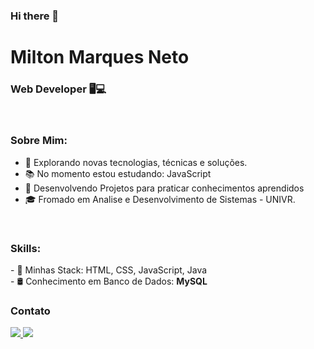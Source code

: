 ### Hi there 👋

# Milton Marques Neto
### Web Developer 🖥💻

<br>

### Sobre Mim:

<p align="left" margin-left="10px"> 

- 🌱 Explorando novas tecnologias, técnicas e soluções.
- 📚 No momento estou estudando: JavaScript
- 📘 Desenvolvendo Projetos para praticar conhecimentos aprendidos
- 🎓 Fromado em Analise e Desenvolvimento de Sistemas - UNIVR.


<br>

### Skills:

<p align="left" margin-left="10px">
- 🧩 Minhas Stack: HTML, CSS, JavaScript, Java <br>
- 🛢 Conhecimento em Banco de Dados: <strong>MySQL</strong>
</p>

### Contato

<p align="left" margin-left="10px">
  <a href="markes_1000ton@hotmail.com">
    <img src="https://img.shields.io/badge/markes_1000ton@hotmail.com-6633cc?style=flat-square&amp;logo=Gmail&amp;logoColor=white&amp;link=mailto:markes_1000ton@hotmail.com" style="max-width:100%;">
  </a>
  <a href="https://www.linkedin.com/in/milton-marques-neto-a303a222a" rel="nofollow">
    <img src="https://img.shields.io/badge/-Milton%20Marques-6633cc?style=flat-square&amp;logo=Linkedin&amp;logoColor=white&amp;link=https://www.linkedin.com/in/rafaeldcmartins" style="max-width:100%;">
  </a>
</p>
